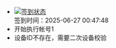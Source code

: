 - [![签到状态](https://github.com/p7wm/Cloud189-Actions/actions/workflows/main.yml/badge.svg?branch=main)](https://github.com/p7wm/Cloud189-Actions/actions/workflows/main.yml) <br> 签到时间：2025-06-27 00:47:48
- 开始执行帐号1
- 设备ID不存在，需要二次设备校验
